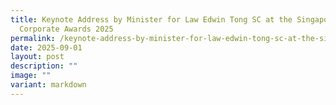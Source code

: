 ```yaml
---
title: Keynote Address by Minister for Law Edwin Tong SC at the Singapore
  Corporate Awards 2025
permalink: /keynote-address-by-minister-for-law-edwin-tong-sc-at-the-singapore-corporate-awards-2025/
date: 2025-09-01
layout: post
description: ""
image: ""
variant: markdown
---
```

